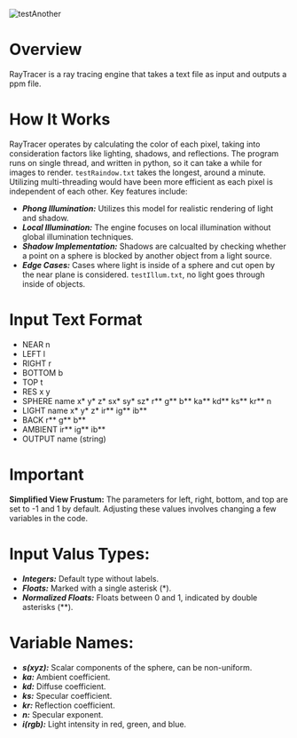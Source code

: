 ![testAnother](https://github.com/KantasOnur/RayTracer/assets/43832033/428a5e2d-d65c-4e27-a95b-5fbc09682dea)
# Overview
RayTracer is a ray tracing engine that takes a text file as input and outputs a ppm file.
# How It Works
RayTracer operates by calculating the color of each pixel, taking into consideration factors like lighting, shadows, and reflections. The program runs on single thread, and written in python, so it can take a while for images to render. ```testRaindow.txt``` takes the longest, around a minute. Utilizing multi-threading would have been more efficient as each pixel is independent of each other.
Key features include:
- **_Phong Illumination:_** Utilizes this model for realistic rendering of light and shadow.
- **_Local Illumination:_** The engine focuses on local illumination without global illumination techniques.
- **_Shadow Implementation:_** Shadows are calcualted by checking whether a point on a sphere is blocked by another object from a light source.
- **_Edge Cases:_** Cases where light is inside of a sphere and cut open by the near plane is considered. ```testIllum.txt```, no light goes through inside of objects.
# Input Text Format
- NEAR n 
- LEFT l 
- RIGHT r 
- BOTTOM b 
- TOP t 
- RES x y 
- SPHERE name x* y* z* sx* sy* sz* r** g** b** ka** kd** ks** kr** n
- LIGHT name x* y* z* ir** ig** ib**
- BACK r** g** b**
- AMBIENT ir** ig** ib**
- OUTPUT name (string)

# Important
**Simplified View Frustum:** The parameters for left, right, bottom, and top are set to -1 and 1 by default. Adjusting these values involves changing a few variables in the code.

# Input Valus Types:
- **_Integers:_** Default type without labels.
- **_Floats:_** Marked with a single asterisk (*).
- **_Normalized Floats:_** Floats between 0 and 1, indicated by double asterisks (**).

# Variable Names:
- **_s(xyz):_** Scalar components of the sphere, can be non-uniform.
- **_ka:_** Ambient coefficient.
- **_kd:_** Diffuse coefficient.
- **_ks:_** Specular coefficient.
- **_kr:_** Reflection coefficient.
- **_n:_** Specular exponent.
- **_i(rgb):_** Light intensity in red, green, and blue.
